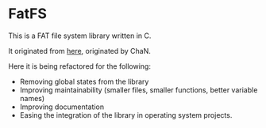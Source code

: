 FatFS
=====

This is a FAT file system library written in C.

It originated from [here](http://elm-chan.org/fsw/ff/00index_e.html), originated by ChaN.

Here it is being refactored for the following:

 - Removing global states from the library
 - Improving maintainability (smaller files, smaller functions, better variable names)
 - Improving documentation
 - Easing the integration of the library in operating system projects.
